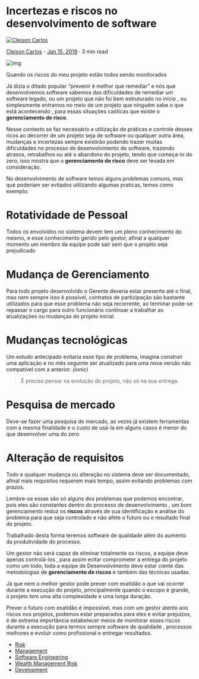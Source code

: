 # Incertezas e riscos no desenvolvimento de software

[![Cleison Carlos](https://miro.medium.com/fit/c/96/96/1*NL9_ccDjYYKaudTJHS_OiA.jpeg)](https://cleisoncarlos.medium.com/?source=post_page-----6eabbeedb055-----------------------------------)

[Cleison Carlos](https://cleisoncarlos.medium.com/?source=post_page-----6eabbeedb055-----------------------------------) - [Jan 15, 2019](https://medium.com/trainingcenter/incertezas-e-riscos-no-desenvolvimento-de-software-6eabbeedb055?source=post_page-----6eabbeedb055-----------------------------------) · 3 min read

![img](https://miro.medium.com/max/1400/1*shaZth0rvOENj2hnISLboQ.jpeg)

Quando os riscos do meu projeto estão todos sendo monitorados

Já dizia o ditado popular “prevenir é melhor que remediar” e nós que desenvolvemos software sabemos das dificuldades de remediar um software legado, ou um projeto que não foi bem estruturado no início , ou simplesmente entramos no meio de um projeto que ninguém sabe o que está acontecendo , para essas situações caóticas que existe o **gerenciamento de risco**.

Nesse contexto se faz necessário a utilização de práticas e controle desses ricos ao decorrer de um projeto seja de software ou qualquer outra área, mudanças e incertezas sempre existirão podendo trazer muitas dificuldades no processo de desenvolvimento de software, trazendo atrasos, retrabalhos ou até o abandono do projeto, tendo que começa-lo do zero, isso mostra que o **gerenciamento de risco** deve ser levada em consideração.

No desenvolvimento de software temos alguns problemas comuns, mas que poderiam ser evitados utilizando algumas praticas, temos como exemplo:

# **Rotatividade de Pessoal**

Todos os envolvidos no sistema devem tem um pleno conhecimento do mesmo, e esse conhecimento gerido pelo gestor, afinal a qualquer momento um membro da equipe pode sair sem que o projeto seja prejudicado

# **Mudança de Gerenciamento**

Para todo projeto desenvolvido o Gerente deveria estar presente até o final, mas nem sempre isso é possível, contratos de participação são bastante utilizados para que esse problema não seja recorrente, ao terminar pode-se repassar o cargo para outro funcionário continuar a trabalhar as atualizações ou mudanças do projeto inicial.

# **Mudanças tecnológicas**

Um estudo antecipado evitaria esse tipo de problema, imagina construir uma aplicação e no mês seguinte ser atualizado para uma nova versão não compatível com a anterior. *(ionic)*

> É preciso pensar na evolução do projeto, não só na sua entrega.

# **Pesquisa de mercado**

Deve-se fazer uma pesquisa de mercado, as vezes já existem ferramentas com a mesma finalidade e o custo de usá-la em alguns casos é menor do que desenvolver uma do zero

# **Alteração de requisitos**

Todo e qualquer mudança ou alteração no sistema deve ser documentado, afinal mais requisitos requerem mais tempo, assim evitando problemas com prazos.

Lembre-se essas são só alguns dos problemas que podemos encontrar, pois eles são constantes dentro do processo de desenvolvimento , um bom gerenciamento reduz os **riscos** através de sua identificação e análise do problema para que seja controlado e não afete o futuro ou o resultado final do projeto.

Trabalhado desta forma teremos software de qualidade além do aumento da produtividade do processo.

Um gestor não será capaz de eliminar totalmente os riscos, a equipe deve apenas controlá-los , para assim evitar comprometer a entrega do projeto como um todo, toda a equipe de Desenvolvimento deve estar ciente das metodologias de **gerenciamento de riscos** e também das técnicas usadas.

Já que nem o melhor gestor pode prever com exatidão o que vai ocorrer durante a execução do projeto, principalmente quando o escopo é grande, o projeto tem uma alta complexidade e uma longa duração.

Prever o futuro com exatidão é impossível, mas com um gestor atento aos riscos nos projetos, podemos estar preparados para eles e evitar prejuízos, é de extrema importância estabelecer meios de monitorar esses riscos durante a execução para termos sempre software de qualidade , processos melhores e evoluir como profissional e entregar resultados.



- [Risk](https://medium.com/trainingcenter/tagged/risk)
- [Management](https://medium.com/trainingcenter/tagged/management)
- [Software Engineering](https://medium.com/trainingcenter/tagged/software-engineering)
- [Wealth Management Risk](https://medium.com/trainingcenter/tagged/wealth-management-risk)
- [Development](https://medium.com/trainingcenter/tagged/development)